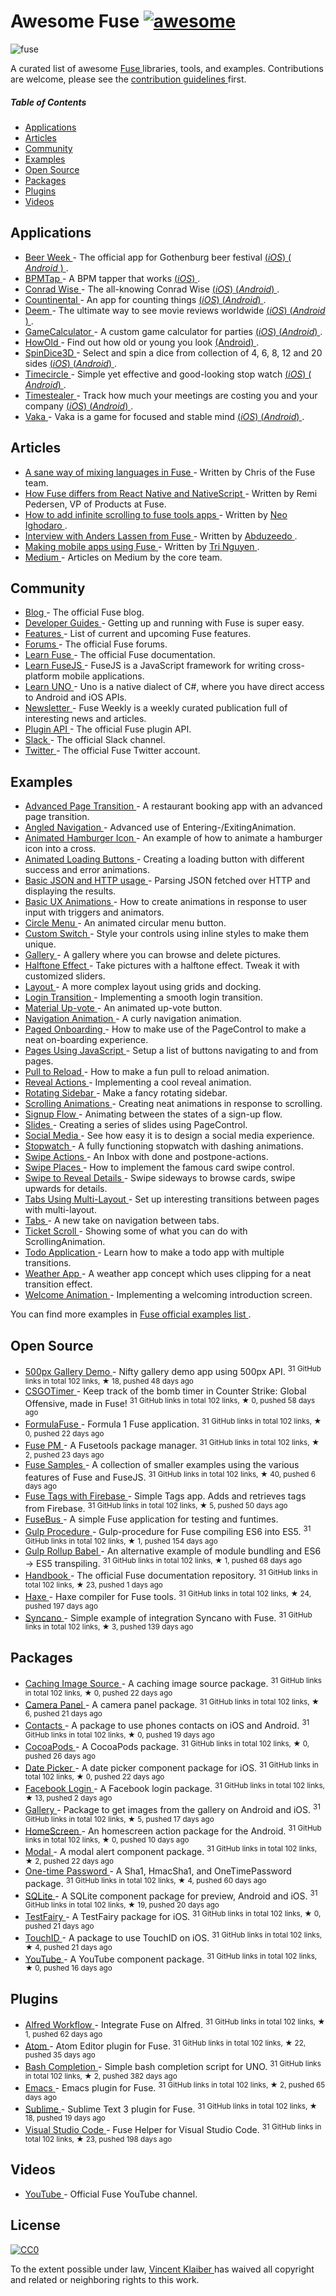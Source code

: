 <h1>
 Awesome Fuse
 <a href="https://github.com/sindresorhus/awesome">
  <img alt="awesome" src="https://cdn.rawgit.com/sindresorhus/awesome/master/media/badge.svg"/>
 </a>
</h1>
<p>
 <img alt="fuse" src="https://cloud.githubusercontent.com/assets/499192/11148667/4e33f616-8a1e-11e5-91bc-42f780b63ec9.png"/>
</p>
<p>
 A curated list of awesome
 <a href="https://www.fusetools.com/">
  Fuse
 </a>
 libraries, tools, and examples. Contributions are welcome, please see the
 <a href="CONTRIBUTING.md">
  contribution guidelines
 </a>
 first.
</p>
<h5>
 Table of Contents
</h5>
<ul>
 <li>
  <a href="#applications">
   Applications
  </a>
 </li>
 <li>
  <a href="#articles">
   Articles
  </a>
 </li>
 <li>
  <a href="#community">
   Community
  </a>
 </li>
 <li>
  <a href="#examples">
   Examples
  </a>
 </li>
 <li>
  <a href="#open-source">
   Open Source
  </a>
 </li>
 <li>
  <a href="#packages">
   Packages
  </a>
 </li>
 <li>
  <a href="#plugins">
   Plugins
  </a>
 </li>
 <li>
  <a href="#videos">
   Videos
  </a>
 </li>
</ul>
<h2>
 Applications
</h2>
<ul>
 <li>
  <a href="http://gbgbeerweek.se/">
   Beer Week
  </a>
  - The official app for Gothenburg beer festival
  <a href="https://itunes.apple.com/se/app/beer-week/id1094707718">
   (​
   <em>
    iOS
   </em>
   ​)
  </a>
  <a href="https://play.google.com/store/apps/details?id=com.gbgbeerweek">
   (
   <em>
    Android
   </em>
   )
  </a>
  .
 </li>
 <li>
  <a href="https://itunes.apple.com/WebObjects/MZStore.woa/wa/viewSoftware?id=1072222649">
   BPMTap
  </a>
  - A BPM tapper that works
  <a href="https://itunes.apple.com/WebObjects/MZStore.woa/wa/viewSoftware?id=1072222649">
   (​
   <em>
    iOS
   </em>
   ​)
  </a>
  .
 </li>
 <li>
  <a href="http://www.conradwise.com">
   Conrad Wise
  </a>
  - The all-knowing Conrad Wise
  <a href="https://itunes.apple.com/us/app/conrad-wise/id1090322679">
   (​
   <em>
    iOS
   </em>
   ​)
  </a>
  <a href="https://play.google.com/store/apps/details?id=com.ConradWise">
   (​
   <em>
    Android
   </em>
   ​)
  </a>
  .
 </li>
 <li>
  <a href="https://itunes.apple.com/us/app/countinental/id1065815345">
   Countinental
  </a>
  - An app for counting things
  <a href="https://itunes.apple.com/us/app/countinental/id1065815345">
   (​
   <em>
    iOS
   </em>
   ​)
  </a>
  <a href="https://play.google.com/store/apps/details?id=com.Countinental">
   (​
   <em>
    Android
   </em>
   ​)
  </a>
  .
 </li>
 <li>
  <a href="http://deemapp.com/">
   Deem
  </a>
  - The ultimate way to see movie reviews worldwide
  <a href="https://itunes.apple.com/app/deem-movies/id1057365760">
   (​
   <em>
    iOS
   </em>
   ​)
  </a>
  <a href="https://play.google.com/store/apps/details?id=com.deem">
   (​
   <em>
    Android
   </em>
   ​)
  </a>
  .
 </li>
 <li>
  <a href="https://itunes.apple.com/us/app/gamecalculator/id952709405">
   GameCalculator
  </a>
  - A custom game calculator for parties
  <a href="https://itunes.apple.com/us/app/gamecalculator/id952709405">
   (​
   <em>
    iOS
   </em>
   ​)
  </a>
  <a href="https://play.google.com/store/apps/details?id=com.GameCalculator">
   (​
   <em>
    Android
   </em>
   ​)
  </a>
  .
 </li>
 <li>
  <a href="https://play.google.com/store/apps/details?id=com.HowOld">
   HowOld
  </a>
  - Find out how old or young you look
  <a href="https://play.google.com/store/apps/details?id=com.HowOld">
   (Android)
  </a>
  .
 </li>
 <li>
  <a href="https://itunes.apple.com/us/app/spindice3d/id1082656455">
   SpinDice3D
  </a>
  - Select and spin a dice from collection of 4, 6, 8, 12 and 20 sides
  <a href="https://itunes.apple.com/us/app/spindice3d/id1082656455">
   (​
   <em>
    iOS
   </em>
   ​)
  </a>
  <a href="https://play.google.com/store/apps/details?id=com.SpinDice">
   (​
   <em>
    Android
   </em>
   ​)
  </a>
  .
 </li>
 <li>
  <a href="https://itunes.apple.com/bt/app/timecircle/id1068220814">
   Timecircle
  </a>
  - Simple yet effective and good-looking stop watch
  <a href="https://itunes.apple.com/bt/app/timecircle/id1068220814">
   (​
   <em>
    iOS
   </em>
   ​)
  </a>
  <a href="https://play.google.com/store/apps/details?id=com.vegardstrand.TimeCircle">
   (​
   <em>
    Android
   </em>
   ​)
  </a>
  .
 </li>
 <li>
  <a href="https://itunes.apple.com/us/app/timestealer/id1073144825">
   Timestealer
  </a>
  - Track how much your meetings are costing you and your company
  <a href="https://itunes.apple.com/us/app/timestealer/id1073144825">
   (​
   <em>
    iOS
   </em>
   ​)
  </a>
  <a href="https://play.google.com/store/apps/details?id=com.Timestealer">
   (​
   <em>
    Android
   </em>
   ​)
  </a>
  .
 </li>
 <li>
  <a href="https://itunes.apple.com/us/app/vaka/id1077345742">
   Vaka
  </a>
  - Vaka is a game for focused and stable mind
  <a href="https://itunes.apple.com/us/app/vaka/id1077345742">
   (​
   <em>
    iOS
   </em>
   ​)
  </a>
  <a href="https://play.google.com/store/apps/details?id=com.Vaka">
   (​
   <em>
    Android
   </em>
   ​)
  </a>
  .
 </li>
</ul>
<h2>
 Articles
</h2>
<ul>
 <li>
  <a href="https://medium.com/@fusetools/a-sane-way-of-mixing-languages-in-fuse-660b351c2f96">
   A sane way of mixing languages in Fuse
  </a>
  - Written by Chris of the Fuse team.
 </li>
 <li>
  <a href="https://medium.com/@fusetools/how-fuse-differs-from-react-native-and-nativescript-525344f02aaf#.pa1n8uh5l">
   How Fuse differs from React Native and NativeScript
  </a>
  - Written by Remi Pedersen, VP of Products at Fuse.
 </li>
 <li>
  <a href="http://creativitykills.co/how-to-add-infinite-scrolling-to-fuse-app/">
   How to add infinite scrolling to fuse tools apps
  </a>
  - Written by
  <a href="https://github.com/neoighodaro">
   Neo Ighodaro
  </a>
  .
 </li>
 <li>
  <a href="http://abduzeedo.com/interview-anders-lassen-fuse">
   Interview with Anders Lassen from Fuse
  </a>
  - Written by
  <a href="http://abduzeedo.com/">
   Abduzeedo
  </a>
  .
 </li>
 <li>
  <a href="https://tmn.io/read/2015-11-22-making-mobile-apps-using-Fuse">
   Making mobile apps using Fuse
  </a>
  - Written by
  <a href="https://github.com/tmn/">
   Tri Nguyen
  </a>
  .
 </li>
 <li>
  <a href="https://medium.com/@fusetools">
   Medium
  </a>
  - Articles on Medium by the core team.
 </li>
</ul>
<h2>
 Community
</h2>
<ul>
 <li>
  <a href="https://www.fusetools.com/blog">
   Blog
  </a>
  - The official Fuse blog.
 </li>
 <li>
  <a href="https://www.fusetools.com/learn/guides">
   Developer Guides
  </a>
  - Getting up and running with Fuse is super easy.
 </li>
 <li>
  <a href="https://www.fusetools.com/learn/features">
   Features
  </a>
  - List of current and upcoming Fuse features.
 </li>
 <li>
  <a href="https://www.fusetools.com/community/forums">
   Forums
  </a>
  - The official Fuse forums.
 </li>
 <li>
  <a href="https://www.fusetools.com/learn/fuse">
   Learn Fuse
  </a>
  - The official Fuse documentation.
 </li>
 <li>
  <a href="https://www.fusetools.com/learn/fusejs">
   Learn FuseJS
  </a>
  - FuseJS is a JavaScript framework for writing cross-platform mobile applications.
 </li>
 <li>
  <a href="https://www.fusetools.com/learn/uno">
   Learn UNO
  </a>
  - Uno is a native dialect of C#, where you have direct access to Android and iOS APIs.
 </li>
 <li>
  <a href="http://weekly.fusetools.com/">
   Newsletter
  </a>
  - Fuse Weekly is a weekly curated publication full of interesting news and articles.
 </li>
 <li>
  <a href="https://www.fusetools.com/learn/guides/fuse-protocol">
   Plugin API
  </a>
  - The official Fuse plugin API.
 </li>
 <li>
  <a href="http://slackcommunity.fusetools.com/">
   Slack
  </a>
  - The official Slack channel.
 </li>
 <li>
  <a href="https://twitter.com/fusetools">
   Twitter
  </a>
  - The official Fuse Twitter account.
 </li>
</ul>
<h2>
 Examples
</h2>
<ul>
 <li>
  <a href="https://www.fusetools.com/examples/advanced-transition">
   Advanced Page Transition
  </a>
  - A restaurant booking app with an advanced page transition.
 </li>
 <li>
  <a href="https://www.fusetools.com/examples/angled-navigation">
   Angled Navigation
  </a>
  - Advanced use of Entering-/ExitingAnimation.
 </li>
 <li>
  <a href="https://www.fusetools.com/examples/animated-menu-icon">
   Animated Hamburger Icon
  </a>
  - An example of how to animate a hamburger icon into a cross.
 </li>
 <li>
  <a href="https://www.fusetools.com/examples/loading-button">
   Animated Loading Buttons
  </a>
  - Creating a loading button with different success and error animations.
 </li>
 <li>
  <a href="https://www.fusetools.com/examples/http-json">
   Basic JSON and HTTP usage
  </a>
  - Parsing JSON fetched over HTTP and displaying the results.
 </li>
 <li>
  <a href="https://www.fusetools.com/examples/basic-ux-animations">
   Basic UX Animations
  </a>
  - How to create animations in response to user input with triggers and animators.
 </li>
 <li>
  <a href="https://www.fusetools.com/examples/circle-menu">
   Circle Menu
  </a>
  - An animated circular menu button.
 </li>
 <li>
  <a href="https://www.fusetools.com/examples/custom-switch">
   Custom Switch
  </a>
  - Style your controls using inline styles to make them unique.
 </li>
 <li>
  <a href="https://www.fusetools.com/examples/gallery">
   Gallery
  </a>
  - A gallery where you can browse and delete pictures.
 </li>
 <li>
  <a href="https://www.fusetools.com/examples/halftone-effect">
   Halftone Effect
  </a>
  - Take pictures with a halftone effect. Tweak it with customized sliders.
 </li>
 <li>
  <a href="https://www.fusetools.com/examples/layout">
   Layout
  </a>
  - A more complex layout using grids and docking.
 </li>
 <li>
  <a href="https://www.fusetools.com/examples/login-transition">
   Login Transition
  </a>
  - Implementing a smooth login transition.
 </li>
 <li>
  <a href="https://www.fusetools.com/examples/material-upvote">
   Material Up-vote
  </a>
  - An animated up-vote button.
 </li>
 <li>
  <a href="https://www.fusetools.com/examples/navigation-animation">
   Navigation Animation
  </a>
  - A curly navigation animation.
 </li>
 <li>
  <a href="https://www.fusetools.com/examples/onboarding-with-pagecontrol">
   Paged Onboarding
  </a>
  - How to make use of the PageControl to make a neat on-boarding experience.
 </li>
 <li>
  <a href="https://www.fusetools.com/examples/pages-using-js">
   Pages Using JavaScript
  </a>
  - Setup a list of buttons navigating to and from pages.
 </li>
 <li>
  <a href="https://www.fusetools.com/examples/pull-to-reload">
   Pull to Reload
  </a>
  - How to make a fun pull to reload animation.
 </li>
 <li>
  <a href="https://www.fusetools.com/examples/reveal-actions">
   Reveal Actions
  </a>
  - Implementing a cool reveal animation.
 </li>
 <li>
  <a href="https://www.fusetools.com/examples/rotating-sidebar">
   Rotating Sidebar
  </a>
  - Make a fancy rotating sidebar.
 </li>
 <li>
  <a href="https://www.fusetools.com/examples/scrolling-animation">
   Scrolling Animations
  </a>
  - Creating neat animations in response to scrolling.
 </li>
 <li>
  <a href="https://www.fusetools.com/examples/signup-concept">
   Signup Flow
  </a>
  - Animating between the states of a sign-up flow.
 </li>
 <li>
  <a href="https://www.fusetools.com/examples/page-control">
   Slides
  </a>
  - Creating a series of slides using PageControl.
 </li>
 <li>
  <a href="https://www.fusetools.com/examples/social-media-screen">
   Social Media
  </a>
  - See how easy it is to design a social media experience.
 </li>
 <li>
  <a href="https://www.fusetools.com/examples/stopwatch">
   Stopwatch
  </a>
  - A fully functioning stopwatch with dashing animations.
 </li>
 <li>
  <a href="https://www.fusetools.com/examples/inbox">
   Swipe Actions
  </a>
  - An Inbox with done and postpone-actions.
 </li>
 <li>
  <a href="https://www.fusetools.com/examples/swipe-places">
   Swipe Places
  </a>
  - How to implement the famous card swipe control.
 </li>
 <li>
  <a href="https://www.fusetools.com/examples/swipe-gesture-reveal">
   Swipe to Reveal Details
  </a>
  - Swipe sideways to browse cards, swipe upwards for details.
 </li>
 <li>
  <a href="https://www.fusetools.com/examples/tabs-multi-layout">
   Tabs Using Multi-Layout
  </a>
  - Set up interesting transitions between pages with multi-layout.
 </li>
 <li>
  <a href="https://www.fusetools.com/examples/cards-menu">
   Tabs
  </a>
  - A new take on navigation between tabs.
 </li>
 <li>
  <a href="https://www.fusetools.com/examples/ticket-scroll">
   Ticket Scroll
  </a>
  - Showing some of what you can do with ScrollingAnimation.
 </li>
 <li>
  <a href="https://www.fusetools.com/examples/todo-app">
   Todo Application
  </a>
  - Learn how to make a todo app with multiple transitions.
 </li>
 <li>
  <a href="https://www.fusetools.com/examples/weather-app">
   Weather App
  </a>
  - A weather app concept which uses clipping for a neat transition effect.
 </li>
 <li>
  <a href="https://www.fusetools.com/examples/welcome-animation">
   Welcome Animation
  </a>
  - Implementing a welcoming introduction screen.
 </li>
</ul>
<p>
 You can find more examples in
 <a href="https://www.fusetools.com/examples">
  Fuse official examples list
 </a>
 .
</p>
<h2>
 Open Source
</h2>
<ul>
 <li>
  <a href="https://github.com/jveres/D500px">
   500px Gallery Demo
  </a>
  - Nifty gallery demo app using 500px API.
  <sup>
   31 GitHub links in total 102 links, &#9733 18, pushed 48 days ago
  </sup>
 </li>
 <li>
  <a href="https://github.com/sanderdan/CSGOTimer">
   CSGOTimer
  </a>
  - Keep track of the bomb timer in Counter Strike: Global Offensive, made in Fuse!
  <sup>
   31 GitHub links in total 102 links, &#9733 0, pushed 58 days ago
  </sup>
 </li>
 <li>
  <a href="https://github.com/sanderdan/FormulaFuse">
   FormulaFuse
  </a>
  - Formula 1 Fuse application.
  <sup>
   31 GitHub links in total 102 links, &#9733 0, pushed 22 days ago
  </sup>
 </li>
 <li>
  <a href="https://github.com/bolav/fusepm">
   Fuse PM
  </a>
  - A Fusetools package manager.
  <sup>
   31 GitHub links in total 102 links, &#9733 2, pushed 23 days ago
  </sup>
 </li>
 <li>
  <a href="https://github.com/fusetools/fuse-samples">
   Fuse Samples
  </a>
  - A collection of smaller examples using the various features of Fuse and FuseJS.
  <sup>
   31 GitHub links in total 102 links, &#9733 40, pushed 6 days ago
  </sup>
 </li>
 <li>
  <a href="https://github.com/offwings/Fuse-Tags-with-Firebase">
   Fuse Tags with Firebase
  </a>
  - Simple Tags app. Adds and retrieves tags from Firebase.
  <sup>
   31 GitHub links in total 102 links, &#9733 5, pushed 50 days ago
  </sup>
 </li>
 <li>
  <a href="http://tmn.github.io/FuseBus/">
   FuseBus
  </a>
  - A simple Fuse application for testing and funtimes.
 </li>
 <li>
  <a href="https://github.com/joms/gulp-fuse">
   Gulp Procedure
  </a>
  - Gulp-procedure for Fuse compiling ES6 into ES5.
  <sup>
   31 GitHub links in total 102 links, &#9733 1, pushed 154 days ago
  </sup>
 </li>
 <li>
  <a href="https://github.com/sebbert/fuse-gulp-rollup-babel">
   Gulp Rollup Babel
  </a>
  - An alternative example of module bundling and ES6 -> ES5 transpiling.
  <sup>
   31 GitHub links in total 102 links, &#9733 1, pushed 68 days ago
  </sup>
 </li>
 <li>
  <a href="https://github.com/fusetools/handbook-docs">
   Handbook
  </a>
  - The official Fuse documentation repository.
  <sup>
   31 GitHub links in total 102 links, &#9733 23, pushed 1 days ago
  </sup>
 </li>
 <li>
  <a href="https://github.com/elsassph/fusetools-haxe">
   Haxe
  </a>
  - Haxe compiler for Fuse tools.
  <sup>
   31 GitHub links in total 102 links, &#9733 24, pushed 197 days ago
  </sup>
 </li>
 <li>
  <a href="https://github.com/Syncano/syncano-fuse-example">
   Syncano
  </a>
  - Simple example of integration Syncano with Fuse.
  <sup>
   31 GitHub links in total 102 links, &#9733 3, pushed 139 days ago
  </sup>
 </li>
</ul>
<h2>
 Packages
</h2>
<ul>
 <li>
  <a href="https://github.com/bolav/fuse-cachingimagesource">
   Caching Image Source
  </a>
  - A caching image source package.
  <sup>
   31 GitHub links in total 102 links, &#9733 0, pushed 22 days ago
  </sup>
 </li>
 <li>
  <a href="https://github.com/bolav/fuse-camerapanel">
   Camera Panel
  </a>
  - A camera panel package.
  <sup>
   31 GitHub links in total 102 links, &#9733 6, pushed 21 days ago
  </sup>
 </li>
 <li>
  <a href="https://github.com/bolav/fuse-contacts">
   Contacts
  </a>
  - A package to use phones contacts on iOS and Android.
  <sup>
   31 GitHub links in total 102 links, &#9733 0, pushed 19 days ago
  </sup>
 </li>
 <li>
  <a href="https://github.com/bolav/fuse-cocoapods">
   CocoaPods
  </a>
  - A CocoaPods package.
  <sup>
   31 GitHub links in total 102 links, &#9733 0, pushed 26 days ago
  </sup>
 </li>
 <li>
  <a href="https://github.com/bolav/fuse-datepicker">
   Date Picker
  </a>
  - A date picker component package for iOS.
  <sup>
   31 GitHub links in total 102 links, &#9733 0, pushed 22 days ago
  </sup>
 </li>
 <li>
  <a href="https://github.com/bolav/fuse-facebook-login">
   Facebook Login
  </a>
  - A Facebook login package.
  <sup>
   31 GitHub links in total 102 links, &#9733 13, pushed 2 days ago
  </sup>
 </li>
 <li>
  <a href="https://github.com/bolav/fuse-gallery">
   Gallery
  </a>
  - Package to get images from the gallery on Android and iOS.
  <sup>
   31 GitHub links in total 102 links, &#9733 5, pushed 17 days ago
  </sup>
 </li>
 <li>
  <a href="https://github.com/bolav/fuse-homescreen">
   HomeScreen
  </a>
  - An homescreen action package for the Android.
  <sup>
   31 GitHub links in total 102 links, &#9733 0, pushed 10 days ago
  </sup>
 </li>
 <li>
  <a href="https://github.com/bolav/fuse-modalview">
   Modal
  </a>
  - A modal alert component package.
  <sup>
   31 GitHub links in total 102 links, &#9733 2, pushed 22 days ago
  </sup>
 </li>
 <li>
  <a href="https://github.com/torial/fuse-community">
   One-time Password
  </a>
  - A Sha1, HmacSha1, and OneTimePassword package.
  <sup>
   31 GitHub links in total 102 links, &#9733 4, pushed 60 days ago
  </sup>
 </li>
 <li>
  <a href="https://github.com/bolav/fuse-sqlite">
   SQLite
  </a>
  - A SQLite component package for preview, Android and iOS.
  <sup>
   31 GitHub links in total 102 links, &#9733 19, pushed 20 days ago
  </sup>
 </li>
 <li>
  <a href="https://github.com/bolav/fuse-testfairy">
   TestFairy
  </a>
  - A TestFairy package for iOS.
  <sup>
   31 GitHub links in total 102 links, &#9733 0, pushed 21 days ago
  </sup>
 </li>
 <li>
  <a href="https://github.com/bolav/fuse-touchid">
   TouchID
  </a>
  - A package to use TouchID on iOS.
  <sup>
   31 GitHub links in total 102 links, &#9733 4, pushed 21 days ago
  </sup>
 </li>
 <li>
  <a href="https://github.com/bolav/fuse-youtube">
   YouTube
  </a>
  - A YouTube component package.
  <sup>
   31 GitHub links in total 102 links, &#9733 0, pushed 16 days ago
  </sup>
 </li>
</ul>
<h2>
 Plugins
</h2>
<ul>
 <li>
  <a href="https://github.com/Hazealign/fuse-alfred-workflow">
   Alfred Workflow
  </a>
  - Integrate Fuse on Alfred.
  <sup>
   31 GitHub links in total 102 links, &#9733 1, pushed 62 days ago
  </sup>
 </li>
 <li>
  <a href="https://github.com/fusetools/Fuse.AtomPlugin">
   Atom
  </a>
  - Atom Editor plugin for Fuse.
  <sup>
   31 GitHub links in total 102 links, &#9733 22, pushed 35 days ago
  </sup>
 </li>
 <li>
  <a href="https://github.com/fusetools/UnoBashCompletion">
   Bash Completion
  </a>
  - Simple bash completion script for UNO.
  <sup>
   31 GitHub links in total 102 links, &#9733 2, pushed 382 days ago
  </sup>
 </li>
 <li>
  <a href="https://github.com/kristianhasselknippe/fuse-mode">
   Emacs
  </a>
  - Emacs plugin for Fuse.
  <sup>
   31 GitHub links in total 102 links, &#9733 2, pushed 65 days ago
  </sup>
 </li>
 <li>
  <a href="https://github.com/fusetools/Fuse.SublimePlugin">
   Sublime
  </a>
  - Sublime Text 3 plugin for Fuse.
  <sup>
   31 GitHub links in total 102 links, &#9733 18, pushed 19 days ago
  </sup>
 </li>
 <li>
  <a href="https://github.com/Hazealign/vscode-fuse">
   Visual Studio Code
  </a>
  - Fuse Helper for Visual Studio Code.
  <sup>
   31 GitHub links in total 102 links, &#9733 23, pushed 198 days ago
  </sup>
 </li>
</ul>
<h2>
 Videos
</h2>
<ul>
 <li>
  <a href="https://www.youtube.com/channel/UCPizp_2dBkLlXRFnbieG3Qw/feed">
   YouTube
  </a>
  - Official Fuse YouTube channel.
 </li>
</ul>
<h2>
 License
</h2>
<p>
 <a href="http://creativecommons.org/publicdomain/zero/1.0/">
  <img alt="CC0" src="https://licensebuttons.net/p/zero/1.0/88x31.png"/>
 </a>
</p>
<p>
 To the extent possible under law,
 <a href="https://vinkla.com">
  Vincent Klaiber
 </a>
 has waived all copyright and related or neighboring rights to this work.
</p>
